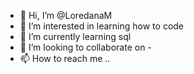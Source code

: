 - 👋 Hi, I’m @LoredanaM
- 👀 I’m interested in learning how to code
- 🌱 I’m currently learning sql
- 💞️ I’m looking to collaborate on -
- 📫 How to reach me ..

<!---
LoredanaMac/LoredanaMac is a ✨ special ✨ repository because its `README.md` (this file) appears on your GitHub profile.
You can click the Preview link to take a look at your changes.
--->
